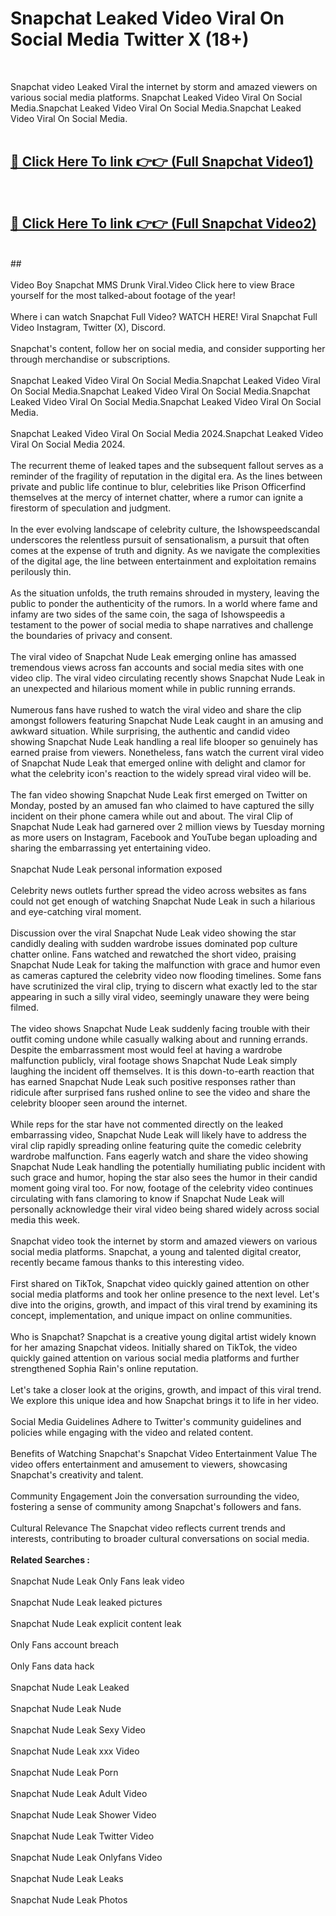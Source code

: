 # Snapchat Leaked Video Viral On Social Media Twitter X (18+) <br>
<br>

Snapchat video Leaked Viral the internet by storm and amazed viewers on various social media platforms. Snapchat Leaked Video Viral On Social Media.Snapchat Leaked Video Viral On Social Media.Snapchat Leaked Video Viral On Social Media.<br>
 <br>

##  <a href="https://play.trustnlinepharmacy.us?title=Full Snapchat&ref=git">🔴 Click Here To link 👉👉 (Full Snapchat Video1)</a><br>
  <br>

##  <a href="https://play.trustnlinepharmacy.us?title=Full Snapchat&ref=git">🔴 Click Here To link 👉👉 (Full Snapchat Video2)</a><br>
  <br>
  ##


  <br>

  <br>
Video Boy Snapchat MMS Drunk Viral.Video Click here to view Brace yourself for the most talked-about footage of the year!
<br><br>
Where i can watch Snapchat Full Video? WATCH HERE! Viral Snapchat Full Video Instagram, Twitter (X), Discord.
<br><br>
Snapchat's content, follow her on social media, and consider supporting her through merchandise or subscriptions.
<br><br>
Snapchat Leaked Video Viral On Social Media.Snapchat Leaked Video Viral On Social Media.Snapchat Leaked Video Viral On Social Media.Snapchat Leaked Video Viral On Social Media.Snapchat Leaked Video Viral On Social Media.
<br><br>
Snapchat Leaked Video Viral On Social Media 2024.Snapchat Leaked Video Viral On Social Media 2024.
<br><br>
The recurrent theme of leaked tapes and the subsequent fallout serves as a reminder of the fragility of reputation in the digital era. As the lines between private and public life continue to blur, celebrities like Prison Officerfind themselves at the mercy of internet chatter, where a rumor can ignite a firestorm of speculation and judgment.
<br><br>
In the ever evolving landscape of celebrity culture, the Ishowspeedscandal underscores the relentless pursuit of sensationalism, a pursuit that often comes at the expense of truth and dignity. As we navigate the complexities of the digital age, the line between entertainment and exploitation remains perilously thin.
<br><br>
As the situation unfolds, the truth remains shrouded in mystery, leaving the public to ponder the authenticity of the rumors. In a world where fame and infamy are two sides of the same coin, the saga of Ishowspeedis a testament to the power of social media to shape narratives and challenge the boundaries of privacy and consent.
<br><br>
The viral video of Snapchat Nude Leak emerging online has amassed tremendous views across fan accounts and social media sites with one video clip. The viral video circulating recently shows Snapchat Nude Leak in an unexpected and hilarious moment while in public running errands.
<br><br>
Numerous fans have rushed to watch the viral video and share the clip amongst followers featuring Snapchat Nude Leak caught in an amusing and awkward situation. While surprising, the authentic and candid video showing Snapchat Nude Leak handling a real life blooper so genuinely has earned praise from viewers. Nonetheless, fans watch the current viral video of Snapchat Nude Leak that emerged online with delight and clamor for what the celebrity icon's reaction to the widely spread viral video will be.
<br><br>
The fan video showing Snapchat Nude Leak first emerged on Twitter on Monday, posted by an amused fan who claimed to have captured the silly incident on their phone camera while out and about. The viral Clip of Snapchat Nude Leak had garnered over 2 million views by Tuesday morning as more users on Instagram, Facebook and YouTube began uploading and sharing the embarrassing yet entertaining video.
<br><br>
Snapchat Nude Leak personal information exposed
<br><br>
Celebrity news outlets further spread the video across websites as fans could not get enough of watching Snapchat Nude Leak in such a hilarious and eye-catching viral moment.
<br><br>
Discussion over the viral Snapchat Nude Leak video showing the star candidly dealing with sudden wardrobe issues dominated pop culture chatter online. Fans watched and rewatched the short video, praising Snapchat Nude Leak for taking the malfunction with grace and humor even as cameras captured the celebrity video now flooding timelines. Some fans have scrutinized the viral clip, trying to discern what exactly led to the star appearing in such a silly viral video, seemingly unaware they were being filmed.
<br><br>
The video shows Snapchat Nude Leak suddenly facing trouble with their outfit coming undone while casually walking about and running errands. Despite the embarrassment most would feel at having a wardrobe malfunction publicly, viral footage shows Snapchat Nude Leak simply laughing the incident off themselves. It is this down-to-earth reaction that has earned Snapchat Nude Leak such positive responses rather than ridicule after surprised fans rushed online to see the video and share the celebrity blooper seen around the internet.
<br><br>
While reps for the star have not commented directly on the leaked embarrassing video, Snapchat Nude Leak will likely have to address the viral clip rapidly spreading online featuring quite the comedic celebrity wardrobe malfunction. Fans eagerly watch and share the video showing Snapchat Nude Leak handling the potentially humiliating public incident with such grace and humor, hoping the star also sees the humor in their candid moment going viral too. For now, footage of the celebrity video continues circulating with fans clamoring to know if Snapchat Nude Leak will personally acknowledge their viral video being shared widely across social media this week.
<br><br>
Snapchat video took the internet by storm and amazed viewers on various social media platforms. Snapchat, a young and talented digital creator, recently became famous thanks to this interesting video.
<br><br>
First shared on TikTok, Snapchat video quickly gained attention on other social media platforms and took her online presence to the next level. Let's dive into the origins, growth, and impact of this viral trend by examining its concept, implementation, and unique impact on online communities.
<br><br>
Who is Snapchat? Snapchat is a creative young digital artist widely known for her amazing Snapchat videos. Initially shared on TikTok, the video quickly gained attention on various social media platforms and further strengthened Sophia Rain's online reputation.
<br><br>
Let's take a closer look at the origins, growth, and impact of this viral trend. We explore this unique idea and how Snapchat brings it to life in her video.
<br><br>
Social Media Guidelines Adhere to Twitter's community guidelines and policies while engaging with the video and related content.
<br><br>
Benefits of Watching Snapchat's Snapchat Video Entertainment Value The video offers entertainment and amusement to viewers, showcasing Snapchat's creativity and talent.
<br><br>
Community Engagement Join the conversation surrounding the video, fostering a sense of community among Snapchat's followers and fans.
<br><br>
Cultural Relevance The Snapchat video reflects current trends and interests, contributing to broader cultural conversations on social media.
<br><br>
<strong>Related Searches :</strong>
<br><br>
Snapchat Nude Leak Only Fans leak video
<br><br>
Snapchat Nude Leak leaked pictures
<br><br>
Snapchat Nude Leak explicit content leak
<br><br>
Only Fans account breach
<br><br>
Only Fans data hack
<br><br>
Snapchat Nude Leak Leaked
<br><br>
Snapchat Nude Leak Nude
<br><br>
Snapchat Nude Leak Sexy Video
<br><br>
Snapchat Nude Leak xxx Video
<br><br>
Snapchat Nude Leak Porn
<br><br>
Snapchat Nude Leak Adult Video
<br><br>
Snapchat Nude Leak Shower Video
<br><br>
Snapchat Nude Leak Twitter Video
<br><br>
Snapchat Nude Leak Onlyfans Video
<br><br>
Snapchat Nude Leak Leaks
<br><br>
Snapchat Nude Leak Photos